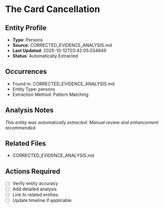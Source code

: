 # The Card Cancellation

## Entity Profile
- **Type**: Persons
- **Source**: CORRECTED_EVIDENCE_ANALYSIS.md
- **Last Updated**: 2025-10-12T03:42:05.034849
- **Status**: Automatically Extracted

## Occurrences
- Found in: CORRECTED_EVIDENCE_ANALYSIS.md
- Entity Type: persons
- Extraction Method: Pattern Matching

## Analysis Notes
*This entity was automatically extracted. Manual review and enhancement recommended.*

## Related Files
- CORRECTED_EVIDENCE_ANALYSIS.md

## Actions Required
- [ ] Verify entity accuracy
- [ ] Add detailed analysis
- [ ] Link to related entities
- [ ] Update timeline if applicable
